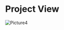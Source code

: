 # Project View 
![Picture4](https://user-images.githubusercontent.com/55245952/72886969-940da900-3d2c-11ea-9623-7835df7f86d7.png)

